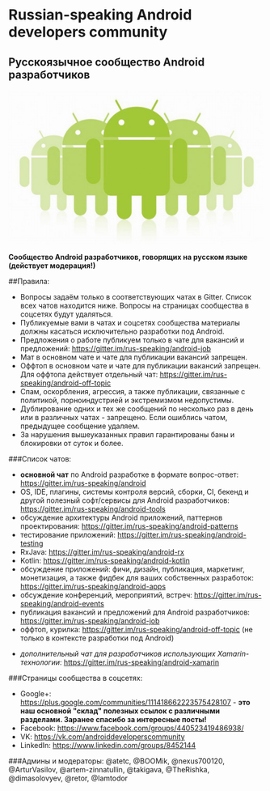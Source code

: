 # Russian-speaking Android developers community
## Русскоязычное сообщество Android разработчиков
![Teaser](androiddevelopers.jpg)

**Сообщество Android разработчиков, говорящих на русском языке (действует модерация!)**

##Правила:
* Вопросы задаём только в соответствующих чатах в Gitter. Cписок всех чатов находится ниже. Вопросы на страницах сообщества в соцсетях будут удаляться.
* Публикуемые вами в чатах и соцсетях сообщества материалы должны касаться исключительно разработки под Android.
* Предложения о работе публикуем только в чате для вакансий и предложений: https://gitter.im/rus-speaking/android-job
* Мат в основном чате и чате для публикации вакансий запрещен.
* Оффтоп в основном чате и чате для публикации вакансий запрещен. Для оффтопа действует отдельный чат: https://gitter.im/rus-speaking/android-off-topic
* Спам, оскорбления, агрессия, а также публикации, связанные с политикой, порноиндустрией и экстремизмом недопустимы.
* Дублирование одних и тех же сообщений по несколько раз в день или в различных чатах - запрещено. Если ошиблись чатом, предыдущее сообщение удаляем.
* За нарушения вышеуказанных правил гарантированы баны и блокировки от суток и более.

###Список чатов:
* **основной чат** по Android разработке в формате вопрос-ответ: https://gitter.im/rus-speaking/android
* OS, IDE, плагины, системы контроля версий, сборки, CI, бекенд и другой полезный софт/сервисы для Android разработчиков: https://gitter.im/rus-speaking/android-tools
* обсуждение архитектуры Android приложений, паттернов проектирования: https://gitter.im/rus-speaking/android-patterns
* тестирование приложений: https://gitter.im/rus-speaking/android-testing
* RxJava: https://gitter.im/rus-speaking/android-rx
* Kotlin: https://gitter.im/rus-speaking/android-kotlin
* обсуждение приложений: фичи, дизайн, публикация, маркетинг, монетизация, а также фидбек для ваших собственных разработок: https://gitter.im/rus-speaking/android-apps
* обсуждение конференций, мероприятий, встреч: https://gitter.im/rus-speaking/android-events
* публикация вакансий и предложений для Android разработчиков: https://gitter.im/rus-speaking/android-job
* оффтоп, курилка: https://gitter.im/rus-speaking/android-off-topic (не только в контексте разработки под Android)
+ *дополнительный чат для разработчиков использующих Xamarin-технологии*: https://gitter.im/rus-speaking/android-xamarin

###Страницы сообщества в соцсетях:
* Google+: https://plus.google.com/communities/111418662223575428107 - **это наш основной "склад" полезных ссылок с различными разделами. Заранее спасибо за интересные посты!**
* Facebook: https://www.facebook.com/groups/440523419486938/
* VK: https://vk.com/androiddeveloperscommunity
* LinkedIn: https://www.linkedin.com/groups/8452144
 
###Админы и модераторы: 
@atetc, @BOOMik, @nexus700120, @ArturVasilov, @artem-zinnatullin, @takigava, @TheRishka, @dimasolovyev, @retor, @Iamtodor
